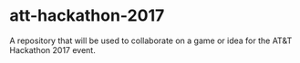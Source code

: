 # att-hackathon-2017
A repository that will be used to collaborate on a game or idea for the AT&amp;T Hackathon 2017 event.
